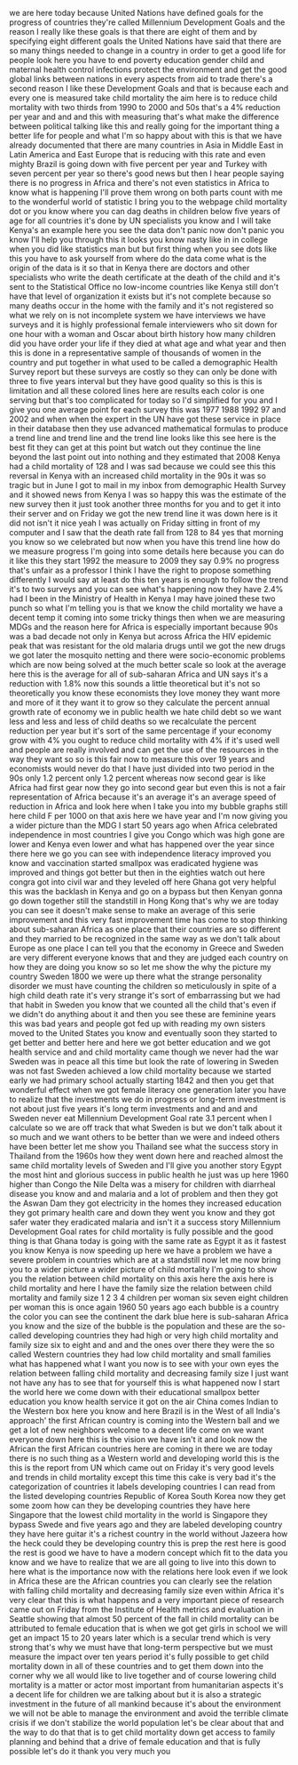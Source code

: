 
we are here today because United Nations
have defined goals for the progress of
countries they&#39;re called Millennium
Development Goals and the reason I
really like these goals is that there
are eight of them and by specifying
eight different goals the United Nations
have said that there are so many things
needed to change in a country in order
to get a good life for people look here
you have to end poverty education gender
child and maternal health control
infections protect the environment and
get the good global links between
nations in every aspects from aid to
trade there&#39;s a second reason I like
these Development Goals and that is
because each and every one is measured
take child mortality the aim here is to
reduce child mortality with two thirds
from 1990 to 2000 and 50s that&#39;s a 4%
reduction per year and and and this with
measuring that&#39;s what make the
difference between political talking
like this and really going for the
important thing a better life for people
and what I&#39;m so happy about with this is
that we have already documented that
there are many countries in Asia in
Middle East in Latin America and East
Europe that is reducing with this rate
and even mighty Brazil is going down
with five percent per year and Turkey
with seven percent per year so there&#39;s
good news but then I hear people saying
there is no progress in Africa and
there&#39;s not even statistics in Africa to
know what is happening I&#39;ll prove them
wrong on both parts count with me to the
wonderful world of statistic I bring you
to the webpage child mortality dot or
you know where you can dag deaths in
children below five years of age for all
countries it&#39;s done by UN specialists
you know and I will take Kenya&#39;s an
example here you see the data don&#39;t
panic now don&#39;t panic you know I&#39;ll help
you through this it looks you know nasty
like in in college when you did like
statistics man but
but first thing when you see dots like
this you have to ask yourself from where
do the data come what is the origin of
the data is it so that in Kenya there
are doctors and other specialists who
write the death certificate at the death
of the child and it&#39;s sent to the
Statistical Office no low-income
countries like Kenya still don&#39;t have
that level of organization it exists but
it&#39;s not complete because so many deaths
occur in the home with the family and
it&#39;s not registered so what we rely on
is not incomplete system we have
interviews we have surveys and it is
highly professional female interviewers
who sit down for one hour with a woman
and Oscar about birth history how many
children did you have order your life if
they died at what age and what year and
then this is done in a representative
sample of thousands of women in the
country and put together in what used to
be called a demographic Health Survey
report but these surveys are costly so
they can only be done with three to five
years interval but they have good
quality so this is this is limitation
and all these colored lines here are
results each color is one serving but
that&#39;s too complicated for today so I&#39;d
simplified for you and I give you one
average point for each survey this was
1977 1988 1992 97 and 2002 and when when
the expert in the UN have got these
service in place in their database then
they use advanced mathematical formulas
to produce a trend line and trend line
and the trend line looks like this see
here is the best fit they can get at
this point but watch out they continue
the line beyond the last point out into
nothing and they estimated that 2008
Kenya had a child mortality of 128 and I
was sad because we could see this this
reversal in Kenya with an increased
child mortality in the 90s it was so
tragic but in June I got to mail in my
inbox from demographic Health Survey and
it showed
news from Kenya I was so happy this was
the estimate of the new survey then it
just took another three months for you
and to get it into their server and on
Friday we got the new trend line it was
down here is it did not
isn&#39;t it nice yeah I was actually on
Friday sitting in front of my computer
and I saw that the death rate fall from
128 to 84 yes that morning you know so
we celebrated but now when you have this
trend line how do we measure progress
I&#39;m going into some details here because
you can do it like this they start 1992
the measure to 2009 they say 0.9% no
progress that&#39;s unfair as a professor I
think I have the right to propose
something differently I would say at
least do this ten years is enough to
follow the trend it&#39;s to two surveys and
you can see what&#39;s happening now they
have 2.4% had I been in the Ministry of
Health in Kenya I may have joined these
two punch so what I&#39;m telling you is
that we know the child mortality we have
a decent temp it coming into some tricky
things then when we are measuring MDGs
and the reason here for Africa is
especially important because 90s was a
bad decade not only in Kenya but across
Africa the HIV epidemic peak that was
resistant for the old malaria drugs
until we got the new drugs we got later
the mosquito netting and there were
socio-economic problems which are now
being solved at the much better scale so
look at the average here this is the
average for all of sub-saharan Africa
and UN says it&#39;s a reduction with 1.8%
now this sounds a little theoretical but
it&#39;s not so theoretically you know these
economists they love money they want
more and more of it they want it to grow
so they calculate the percent annual
growth rate of economy we in public
health we hate child debt
so we want less and less and less of
child deaths so we recalculate the
percent reduction per year but it&#39;s sort
of the same percentage if your economy
grow with 4% you ought to reduce child
mortality with 4% if it&#39;s used well and
people are really involved and can get
the use of the resources in the way they
want so so is this fair now to measure
this over 19 years and
economists would never do that I have
just divided into two period in the 90s
only 1.2 percent only 1.2 percent
whereas now second gear is like Africa
had first gear
now they go into second gear but even
this is not a fair representation of
Africa because it&#39;s an average it&#39;s an
average speed of reduction in Africa and
look here when I take you into my bubble
graphs
still here child F per 1000 on that axis
here we have year and I&#39;m now giving you
a wider picture than the MDG I start 50
years ago when Africa celebrated
independence in most countries I give
you Congo which was high gone are lower
and Kenya even lower and what has
happened over the year since there here
we go
you can see with independence literacy
improved you know and vaccination
started smallpox was eradicated hygiene
was improved and things got better but
then in the eighties watch out here
congra got into civil war and they
leveled off here Ghana got very helpful
this was the backlash in Kenya and go on
a bypass but then Kenyan gonna go down
together
still the standstill in Hong Kong that&#39;s
why we are today you can see it doesn&#39;t
make sense to make an average of this
serie improvement and this very fast
improvement time has come to stop
thinking about sub-saharan Africa as one
place that their countries are so
different and they married to be
recognized in the same way as we don&#39;t
talk about Europe as one place I can
tell you that the economy in Greece and
Sweden are very different everyone knows
that and they are judged each country on
how they are doing you know so so let me
show the why the picture my country
Sweden 1800 we were up there what the
strange personality disorder we must
have counting the children so
meticulously in spite of a high child
death rate it&#39;s very strange it&#39;s sort
of embarrassing but we had that habit in
Sweden you know that we counted all the
child that&#39;s even if we didn&#39;t do
anything about it
and then you see these are feminine
years this was bad years and people got
fed up with reading my own sisters moved
to the United States you know and
eventually soon they started to get
better and better here and here we got
better education and we got health
service and and child mortality came
though we never had the war Sweden was
in peace all this time
but look the rate of lowering in Sweden
was not fast Sweden achieved a low child
mortality because we started early
we had primary school actually starting
1842 and then you get that wonderful
effect when we got female literacy one
generation later you have to realize
that the investments we do in progress
or long-term investment is not about
just five years it&#39;s long term
investments and and and and Sweden never
eat Millennium Development Goal rate 3.1
percent when I calculate so we are off
track that what Sweden is but we don&#39;t
talk about it so much and we want others
to be better than we were and indeed
others have been better let me show you
Thailand see what the success story in
Thailand from the 1960s how they went
down here and reached almost the same
child mortality levels of Sweden and
I&#39;ll give you another story Egypt the
most hint and glorious success in public
health he just was up here 1960 higher
than Congo the Nile Delta was a misery
for children with diarrheal disease you
know and and malaria and a lot of
problem and then they got the Aswan Dam
they got electricity in the homes they
increased education they got primary
health care and down they went you know
and they got safer water they eradicated
malaria and isn&#39;t it a success story
Millennium Development Goal rates for
child mortality is fully possible and
the good thing is that Ghana today is
going with the same rate as Egypt it as
it fastest you know Kenya is now
speeding up here we have a problem we
have a severe problem in countries which
are at a standstill
now let me now bring you to a wider
picture a wider picture of child
mortality I&#39;m going to show you the
relation between child mortality on this
axis here the
axis here is child mortality and here I
have the family size the relation
between child mortality and family size
1 2 3 4 children per woman six seven
eight children per woman this is once
again 1960 50 years ago each bubble is a
country the color you can see the
continent the dark blue here is
sub-saharan Africa you know and the size
of the bubble is the population and
these are the so-called developing
countries they had high or very high
child mortality and family size six to
eight and and and the ones over there
they were the so called Western
countries they had low child mortality
and small families what has happened
what I want you now is to see with your
own eyes the relation between falling
child mortality and decreasing family
size I just want not have any has to see
that for yourself this is what happened
now I start the world here we come down
with their educational smallpox better
education you know health service it got
on the air China comes Indian to the
Western box here you know and here
Brazil is in the West of all India&#39;s
approach&#39; the first African country is
coming into the Western ball and we get
a lot of new neighbors welcome to a
decent life come on we want everyone
down here this is the vision we have
isn&#39;t it and look now the African the
first African countries here are coming
in there we are today there is no such
thing as a Western world and developing
world this is the this is the report
from UN which came out on Friday it&#39;s
very good levels and trends in child
mortality except this time this cake is
very bad it&#39;s the categorization of
countries it labels developing countries
I can read from the listed developing
countries Republic of Korea South Korea
now they get some zoom how can they be
developing countries they have here
Singapore that the lowest child
mortality in the world is Singapore they
bypass Swede and five years ago and they
are labeled developing country they have
here guitar it&#39;s a richest country in
the world without Jazeera how the heck
could they be developing country this is
prep the rest here is good the rest is
good we have to have a modern concept
which fit to the data you know and we
have to realize that we are all going to
live into this down to here what is the
importance now with the relations here
look even if we look in Africa these are
the African countries you can clearly
see the relation with falling child
mortality and decreasing family size
even within Africa it&#39;s very clear that
this is what happens and a very
important piece of research came out on
Friday from the Institute of Health
metrics and evaluation in Seattle
showing that almost 50 percent of the
fall in child mortality can be
attributed to female education that is
when we got get girls in school we will
get an impact 15 to 20 years later which
is a secular trend which is very strong
that&#39;s why we must have that long-term
perspective but we must measure the
impact over ten years period it&#39;s fully
possible to get child mortality down in
all of these countries and to get them
down into the corner why we all would
like to live together and of course
lowering child mortality is a matter or
actor most important from humanitarian
aspects it&#39;s a decent life for children
we are talking about but it is also a
strategic investment in the future of
all mankind because it&#39;s about the
environment we will not be able to
manage the environment and avoid the
terrible climate crisis if we don&#39;t
stabilize the world population let&#39;s be
clear about that
and the way to do that that is to get
child mortality down get access to
family planning and behind that a drive
of female education and that is fully
possible let&#39;s do it thank you very much
you
